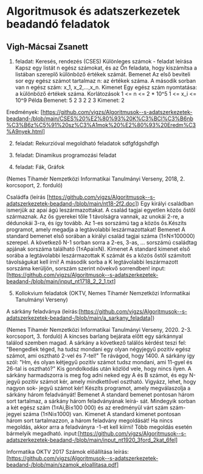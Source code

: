 # Algoritmusok és adatszerkezetek beadandó feladatok

## Vigh-Mácsai Zsanett

1. feladat: Keresés, rendezés (CSES)
Különleges számok - feladat leírása
Kapsz egy listát n egész számokat, és az Ön feladata, hogy kiszámítsa a listában szereplő különböző értékek számát.
Bemenet
        Az első beviteli sor egy egész számot tartalmaz n: az értékek száma.
        A második sorban van n egész szám: x_1, x_2,...,x_n.
        Kimenet
        Egy egész szám nyomtatása: a különböző értékek száma. 
Korlátozások
1 <= n <= 2 * 10^5
1 <=  x_i <= 10^9
Példa
Bemenet:
5
2 3 2 2 3
Kimenet:
2

Eredmények: [https://github.com/vigzs/Algoritmusok--s-adatszerkezetek-beadand-/blob/main/CSES%20%E2%80%93%20K%C3%BCl%C3%B6nb%C3%B6z%C5%91%20sz%C3%A1mok%20%E2%80%93%20Eredm%C3%A9nyek.html]



2. feladat: Rekurzióval megoldható feladatok
sdfgfdgshdfgh


3. feladat: Dinamikus programozási feladat


4. feladat: Fák, Gráfok 

(Nemes Tihamér Nemzetközi Informatikai Tanulmányi Verseny, 2018, 2. korcsoport, 2. forduló)

Családfa (leírás [https://github.com/vigzs/Algoritmusok--s-adatszerkezetek-beadand-/blob/main/nt18-2f2.doc])
Egy királyi családban ismerjük az apai ágú leszármazottakat. A család tagjai egyetlen közös őstől származnak. Az ős gyerekei tőle 1 távolságra vannak, az unokái 2-re, a dédunokái 3-ra, és így tovább. Az 1-es sorszámú tag a közös ős.Készíts programot, amely megadja a legtávolabbi leszármazottakat!
Bemenet
A standard bemenet első sorában a királyi család tagjai száma (1≤N≤100000) szerepel. A következő N-1 sorban sorra a 2-es, 3-as, … sorszámú családtag apjának sorszáma található (1≤Apai≤N).
Kimenet
A standard kimenet első sorába a legtávolabbi leszármazottak K számát és a közös őstől számított távolságukat kell írni! A második sorba a K legtávolabbi leszármazott sorszáma kerüljön, sorszám szerint növekvő sorrendben!
input: [https://github.com/vigzs/Algoritmusok--s-adatszerkezetek-beadand-/blob/main/input_nt1718_2_2_1.txt]



5. Kollokvium feladatok 
(OKTV, Nemes Tihamér Nemzetközi Informatikai Tanulmányi Verseny)

A sárkány feladványa (leírás:[https://github.com/vigzs/Algoritmusok--s-adatszerkezetek-beadand-/blob/main/a_sarkany_feladata]) 
    
(Nemes Tihamér Nemzetközi Informatikai Tanulmányi Verseny, 2020. 2-3. korcsoport, 3. forduló)
 A kincses barlang bejárata előtt egy sárkánnyal találod szemben magad. A sárkány a következő
találós kérdést teszi fel: "Beengedlek téged, ha tudsz mondani egy olyan négyjegyű pozitív egész
számot, ami osztható 2-vel és 7-tel!" Te rávágod, hogy 1400. A sárkány így szól: "Hm, és olyan
kétjegyű pozitív számot tudsz mondani, ami 11-gyel és 26-tal is osztható?" Kis gondolkodás után
közlöd vele, hogy nincs ilyen. A sárkány harmadszorra is meg fog adni neked egy A és B számot,
és egy N-jegyű pozitív számot kér, amely mindkettővel osztható. Vigyázz, lehet, hogy nagyon sok-
jegyű számot kér!
Készíts programot, amely megválaszolja a sárkány három feladványát!
Bemenet
A standard bemenet pontosan három sort tartalmaz, a sárkány három feladványának leírá-
sát. Mindegyik sorban a két egész szám (1≤Ai,Bi≤100 000) és az eredményül várt szám szám-
jegyei száma (1≤Ni≤1000) van.
Kimenet
A standard kimenet pontosan három sort tartalmazzon, a három feladvány megoldását!
Ha nincs megoldás, akkor arra a feladványra -1-et kell kiírni! Több megoldás esetén bármelyik
megadható. input:[https://github.com/vigzs/Algoritmusok--s-adatszerkezetek-beadand-/blob/main/input_nt1920_3ford_2kat_6fel]


Informatika OKTV 2017
Számok előállítása 
leírás: [https://github.com/vigzs/Algoritmusok--s-adatszerkezetek-beadand-/blob/main/szamok_eloallitasa.pdf]


